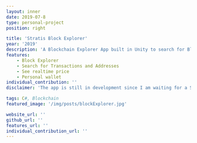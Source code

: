 ```yaml
---
layout: inner
date: 2019-07-8
type: personal-project
position: right

title: 'Stratis Block Explorer'
year: '2019'
description: 'A Blockchain Explorer App built in Unity to search for Blocks and Transactions. I designed and implemented the UI from scratch'
features: 
    - Block Explorer
    - Search for Transactions and Addresses
    - See realtime price
    - Personal wallet
individual_contribution: ''
disclaimer: 'The app is still in development since I am waiting for a SDK to be published to be able to develop the wallet'

tags: C#, Blockchain
featured_image: '/img/posts/blockExplorer.jpg'

website_url: ''
github_url: ''
features_url: ''
individual_contribution_url: ''
---
```

